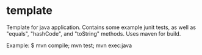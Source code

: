 # template
Template for java application. Contains some example junit tests, as
well as "equals", "hashCode", and "toString" methods. Uses maven for
build.

Example:
  $ mvn compile; mvn test; mvn exec:java

